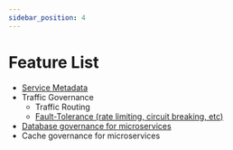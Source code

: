 ```yaml
---
sidebar_position: 4
---
```


# Feature List

* [Service Metadata](https://github.com/opensergo/opensergo-specification/blob/main/specification/en/README.md#service-metadata-protocol)
* Traffic Governance
  * Traffic Routing
  * [Fault-Tolerance (rate limiting, circuit breaking, etc)](https://github.com/opensergo/opensergo-specification/blob/main/specification/en/fault-tolerance.md)
* [Database governance for microservices](https://github.com/opensergo/opensergo-specification/blob/main/specification/en/database-governance.md)
* Cache governance for microservices
